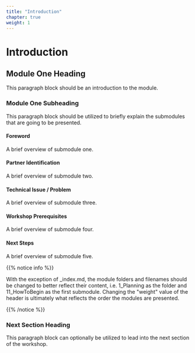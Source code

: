 ```yaml
---
title: "Introduction"
chapter: true
weight: 1
---
```


# Introduction

## Module One Heading <!-- MODIFY THIS SUBHEADING -->

This paragraph block should be an introduction to the module.

### Module One Subheading <!-- MODIFY THIS SUBHEADING -->
This paragraph block should be utilized to briefly explain the submodules that are going to be presented. <br>

#### Foreword <!-- MODIFY THIS SUBHEADING -->
A brief overview of submodule one.

#### Partner Identification <!-- MODIFY THIS SUBHEADING -->
A brief overview of submodule two.

#### Technical Issue / Problem <!-- MODIFY THIS SUBHEADING -->
A brief overview of submodule three.

#### Workshop Prerequisites <!-- MODIFY THIS SUBHEADING -->
A brief overview of submodule four.

#### Next Steps <!-- MODIFY THIS SUBHEADING -->
A brief overview of submodule five.

{{% notice info %}}
<p style='text-align: left;'>
With the exception of _index.md, the module folders and filenames should be changed to better reflect their content, i.e. 1_Planning as the folder and 11_HowToBegin as the first submodule. Changing the "weight" value of the header is ultimately what reflects the order the modules are presented.
</p>
{{% /notice %}}

### Next Section Heading <!-- MODIFY THIS HEADING -->
This paragraph block can optionally be utilized to lead into the next section of the workshop.